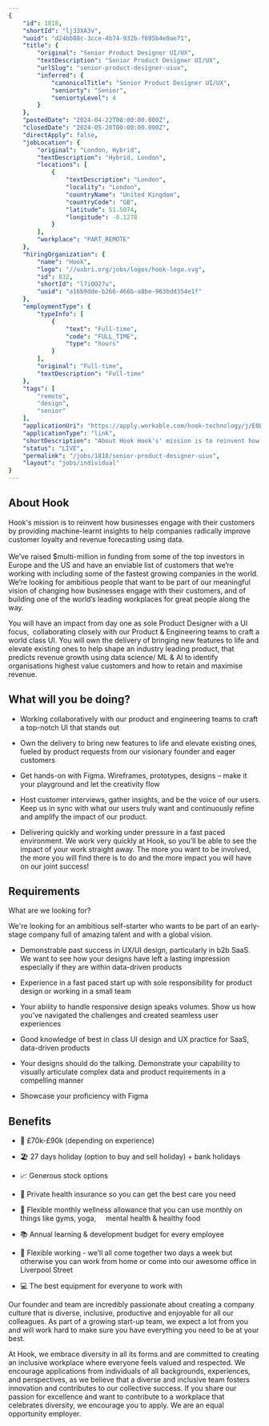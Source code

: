 ```yaml
---
{
	"id": 1818,
	"shortId": "lj33XA3v",
	"uuid": "d24bb88c-3cce-4b74-932b-f695b4e0ae71",
	"title": {
		"original": "Senior Product Designer UI/UX",
		"textDescription": "Senior Product Designer UI/UX",
		"urlSlug": "senior-product-designer-uiux",
		"inferred": {
			"canonicalTitle": "Senior Product Designer UI/UX",
			"seniorty": "Senior",
			"seniortyLevel": 4
		}
	},
	"postedDate": "2024-04-22T00:00:00.000Z",
	"closedDate": "2024-05-20T00:00:00.000Z",
	"directApply": false,
	"jobLocation": {
		"original": "London, Hybrid",
		"textDescription": "Hybrid, London",
		"locations": [
			{
				"textDescription": "London",
				"locality": "London",
				"countryName": "United Kingdom",
				"countryCode": "GB",
				"latitude": 51.5074,
				"longitude": -0.1278
			}
		],
		"workplace": "PART_REMOTE"
	},
	"hiringOrganization": {
		"name": "Hook",
		"logo": "//uxbri.org/jobs/logos/hook-logo.svg",
		"id": 832,
		"shortId": "l7iQO27u",
		"uuid": "a16b9dde-b266-466b-a8be-963bdd354e1f"
	},
	"employmentType": {
		"typeInfo": [
			{
				"text": "Full-time",
				"code": "FULL_TIME",
				"type": "hours"
			}
		],
		"original": "Full-time",
		"textDescription": "Full-time"
	},
	"tags": [
		"remote",
		"design",
		"senior"
	],
	"applicationUri": "https://apply.workable.com/hook-technology/j/E0BA12F798/apply/",
	"applicationType": "link",
	"shortDescription": "About Hook Hook's' mission is to reinvent how businesses engage with their customers by providing machine-learnt- insights to help companies radically improve customer loyalty and revenue forecasting",
	"status": "LIVE",
	"permalink": "/jobs/1818/senior-product-designer-uiux",
	"layout": "jobs/individual"
}
---
```

<h2>About Hook</h2><p>Hook's mission is to reinvent how businesses engage with their customers by providing machine-learnt insights to help companies radically improve customer loyalty and revenue forecasting using data.<br><br>We’ve raised $multi-million in funding from some of the top investors in Europe and the US and have an enviable list of customers that we’re working with including some of the fastest growing companies in the world. We’re looking for ambitious people that want to be part of our meaningful vision of changing how businesses engage with their customers, and of building one of the world’s leading workplaces for great people along the way.</p><p>You will have an impact from day one as sole Product Designer with a UI focus,&nbsp; collaborating closely with our Product &amp; Engineering teams to craft a world class UI. You will own the delivery of bringing new features to life and elevate existing ones to help shape an industry leading product, that predicts revenue growth using data science/ ML &amp; AI to identify organisations highest value customers and how to retain and maximise revenue.&nbsp;</p><h2>What will you be doing?</h2><ul><li><p>Working collaboratively with our product and engineering teams to craft a top-notch UI that stands out</p></li><li><p>Own the delivery to bring new features to life and elevate existing ones, fueled by product requests from our visionary founder and eager customers</p></li><li><p>Get hands-on with Figma. Wireframes, prototypes, designs – make it your playground and let the creativity flow</p></li><li><p>Host customer interviews, gather insights, and be the voice of our users. Keep us in sync with what our users truly want and continuously refine and amplify the impact of our product.</p></li><li><p>Delivering quickly and working under pressure in a fast paced environment. We work very quickly at Hook, so you’ll be able to see the impact of your work straight away. The more you want to be involved, the more you will find there is to do and the more impact you will have on our joint success!</p></li></ul><h2>Requirements</h2><p>What are we looking for?</p><p>We're looking for an ambitious self-starter who wants to be part of an early-stage company full of amazing talent and with a global vision.</p><ul><li><p>Demonstrable past success in UX/UI design, particularly in b2b SaaS. We want to see how your designs have left a lasting impression especially if they are within data-driven products</p></li><li><p>Experience in a fast paced start up with sole responsibility for product design or working in a small team</p></li><li><p>Your ability to handle responsive design speaks volumes. Show us how you've navigated the challenges and created seamless user experiences</p></li><li><p>Good knowledge of best in class UI design and UX practice for SaaS, data-driven products</p></li><li><p>Your designs should do the talking. Demonstrate your capability to visually articulate complex data and product requirements in a compelling manner</p></li><li><p>Showcase your proficiency with Figma&nbsp;</p></li></ul><h2>Benefits</h2><ul><li><p>💸 £70k-£90k (depending on experience)</p></li><li><p>🏖️ 27 days holiday (option to buy and sell holiday) + bank holidays</p></li><li><p>📈 Generous stock options</p></li><li><p>🏥 Private health insurance so you can get the best care you need</p></li><li><p>🧘 Flexible monthly wellness allowance that you can use monthly on things like gyms, yoga, &nbsp; &nbsp; mental health &amp; healthy food</p></li><li><p>📚 Annual learning &amp; development budget for every employee</p></li><li><p>🏢 Flexible working - we’ll all come together two days a week but otherwise you can work from home or come into our awesome office in Liverpool Street</p></li><li><p>💻 The best equipment for everyone to work with</p></li></ul><p>Our founder and team are incredibly passionate about creating a company culture that is diverse, inclusive, productive and enjoyable for all our colleagues. As part of a growing start-up team, we expect a lot from you and will work hard to make sure you have everything you need to be at your best.&nbsp;</p><p>At Hook, we embrace diversity in all its forms and are committed to creating an inclusive workplace where everyone feels valued and respected. We encourage applications from individuals of all backgrounds, experiences, and perspectives, as we believe that a diverse and inclusive team fosters innovation and contributes to our collective success. If you share our passion for excellence and want to contribute to a workplace that celebrates diversity, we encourage you to apply. We are an equal opportunity employer.</p>
